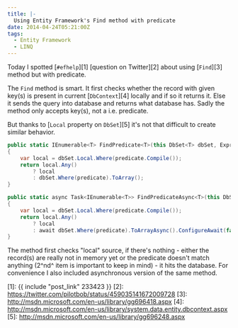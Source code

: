 ```yaml
---
title: |-
  Using Entity Framework's Find method with predicate
date: 2014-04-24T05:21:00Z
tags:
  - Entity Framework
  - LINQ
---
```

Today I spotted [`#efhelp`][1] [question on Twitter][2] about using [`Find`][3] method but with predicate.

<!-- excerpt -->

The `Find` method is smart. It first checks whether the record with given key(s) is present in current [`DbContext`][4] locally and if so it returns it. Else it sends the query into database and returns what database has. Sadly the method only accepts key(s), not a i.e. predicate.

But thanks to [`Local` property on `DbSet`][5] it's not that difficult to create similar behavior.

```csharp
public static IEnumerable<T> FindPredicate<T>(this DbSet<T> dbSet, Expression<Func<T, bool>> predicate) where T : class
{
	var local = dbSet.Local.Where(predicate.Compile());
	return local.Any()
		? local
		: dbSet.Where(predicate).ToArray();
}

public static async Task<IEnumerable<T>> FindPredicateAsync<T>(this DbSet<T> dbSet, Expression<Func<T, bool>> predicate) where T : class
{
	var local = dbSet.Local.Where(predicate.Compile());
	return local.Any()
		? local
		: await dbSet.Where(predicate).ToArrayAsync().ConfigureAwait(false);
}
```

The method first checks "local" source, if there's nothing - either the record(s) are really not in memory yet or the predicate doesn't match anything (2^nd^ item is important to keep in mind) - it hits the database. For convenience I also included asynchronous version of the same method.

[1]: {{ include "post_link" 233423 }}
[2]: https://twitter.com/pilotbob/status/459035141672009728
[3]: http://msdn.microsoft.com/en-us/library/gg696418.aspx
[4]: http://msdn.microsoft.com/en-us/library/system.data.entity.dbcontext.aspx
[5]: http://msdn.microsoft.com/en-us/library/gg696248.aspx